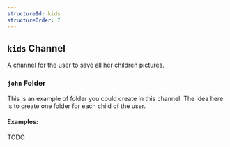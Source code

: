 ```yaml
---
structureId: kids
structureOrder: 7
---
```


## ```kids``` Channel 
A channel for the user to save all her children pictures.

### ```john``` Folder 
This is an example of folder you could create in this channel. The idea here is to create one folder for each child of the user.

#### Examples:
TODO
